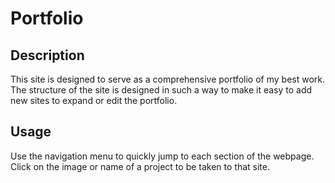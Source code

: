 # Portfolio

## Description

This site is designed to serve as a comprehensive portfolio of my best work. The structure of the site is designed in such a way to make it easy to add new sites to expand or edit the portfolio.

## Usage

Use the navigation menu to quickly jump to each section of the webpage. Click on the image or name of a project to be taken to that site.

